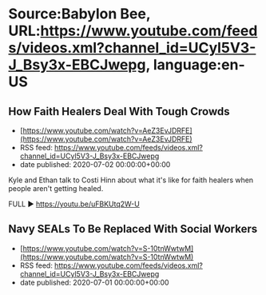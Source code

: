 # Source:Babylon Bee, URL:https://www.youtube.com/feeds/videos.xml?channel_id=UCyl5V3-J_Bsy3x-EBCJwepg, language:en-US

## How Faith Healers Deal With Tough Crowds
 - [https://www.youtube.com/watch?v=AeZ3EvJDRFE](https://www.youtube.com/watch?v=AeZ3EvJDRFE)
 - RSS feed: https://www.youtube.com/feeds/videos.xml?channel_id=UCyl5V3-J_Bsy3x-EBCJwepg
 - date published: 2020-07-02 00:00:00+00:00

Kyle and Ethan talk to Costi Hinn about what it's like for faith healers when people aren't getting healed.

FULL ▶️ https://youtu.be/uFBKUtq2W-U

## Navy SEALs To Be Replaced With Social Workers
 - [https://www.youtube.com/watch?v=S-10tnWwtwM](https://www.youtube.com/watch?v=S-10tnWwtwM)
 - RSS feed: https://www.youtube.com/feeds/videos.xml?channel_id=UCyl5V3-J_Bsy3x-EBCJwepg
 - date published: 2020-07-01 00:00:00+00:00



